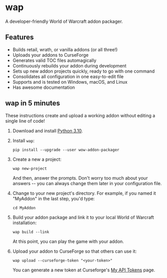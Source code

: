 # wap

A developer-friendly World of Warcraft addon packager.

## Features

-   Builds retail, wrath, or vanilla addons (or all three!)
-   Uploads your addons to CurseForge
-   Generates valid TOC files automagically
-   Continuously rebuilds your addon during development
-   Sets up new addon projects quickly, ready to go with one command
-   Consolidates all configuration in one easy-to-edit file
-   Supports and is tested on Windows, macOS, and Linux
-   Has awesome documentation

## wap in 5 minutes

These instructions create and upload a working addon without editing a single line of code!

1. Download and install [Python 3.10](https://www.python.org/downloads/).

2. Install `wap`:

    ```console
    pip install --upgrade --user wow-addon-packager
    ```

3. Create a new a project:

    ```console
    wap new-project
    ```

    And then, answer the prompts. Don't worry too much about your answers -- you can always change
    them later in your configuration file.

4. Change to your new project's directory. For example, if you named it "MyAddon" in the last step,
   you'd type:

    ```console
    cd MyAddon
    ```

5. Build your addon package and link it to your local World of Warcraft installation:

    ```console
    wap build --link
    ```

    At this point, you can play the game with your addon.

6. Upload your addon to CurseForge so that others can use it:

    ```console
    wap upload --curseforge-token "<your-token>"
    ```

    You can generate a new token at Curseforge's
    [My API Tokens](https://authors.curseforge.com/account/api-tokens) page.
